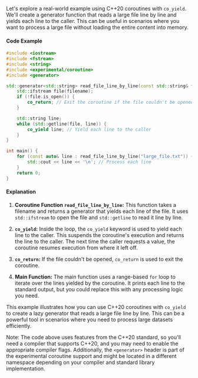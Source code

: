 Let's explore a real-world example using C++20 coroutines with `co_yield`. We'll create a generator function that reads a large file line by line and yields each line to the caller. This can be useful in scenarios where you want to process a large file without loading the entire content into memory.

#### Code Example

```cpp
#include <iostream>
#include <fstream>
#include <string>
#include <experimental/coroutine>
#include <generator>

std::generator<std::string> read_file_line_by_line(const std::string& filename) {
    std::ifstream file(filename);
    if (!file.is_open()) {
        co_return; // Exit the coroutine if the file couldn't be opened
    }

    std::string line;
    while (std::getline(file, line)) {
        co_yield line; // Yield each line to the caller
    }
}

int main() {
    for (const auto& line : read_file_line_by_line("large_file.txt")) {
        std::cout << line << '\n'; // Process each line
    }
    return 0;
}
```

#### Explanation

1. **Coroutine Function `read_file_line_by_line`:** This function takes a filename and returns a generator that yields each line of the file. It uses `std::ifstream` to open the file and `std::getline` to read it line by line.

2. **`co_yield`:** Inside the loop, the `co_yield` keyword is used to yield each line to the caller. This suspends the coroutine's execution and returns the line to the caller. The next time the caller requests a value, the coroutine resumes execution from where it left off.

3. **`co_return`:** If the file couldn't be opened, `co_return` is used to exit the coroutine.

4. **Main Function:** The main function uses a range-based `for` loop to iterate over the lines yielded by the coroutine. It prints each line to the standard output, but you could replace this with any processing logic you need.

This example illustrates how you can use C++20 coroutines with `co_yield` to create a lazy generator that reads a large file line by line. This can be a powerful tool in scenarios where you need to process large datasets efficiently.

Note: The code above uses features from the C++20 standard, so you'll need a compiler that supports C++20, and you may need to enable the appropriate compiler flags. Additionally, the `<generator>` header is part of the experimental coroutine support and might be located in a different namespace depending on your compiler and standard library implementation.